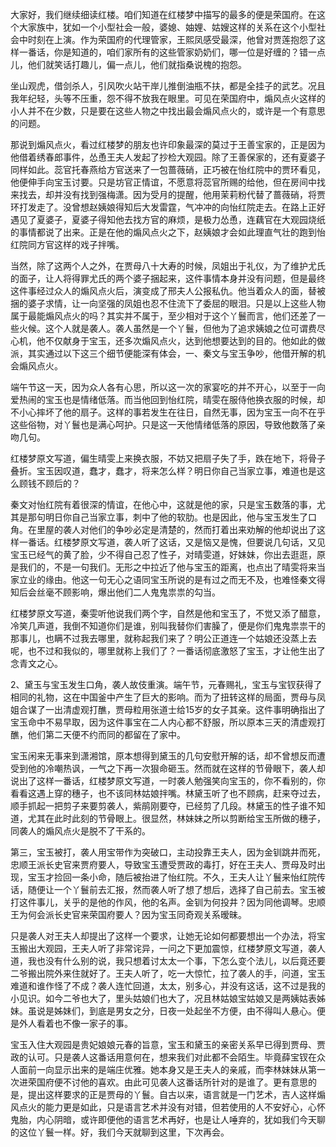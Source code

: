 
大家好，我们继续细读红楼。咱们知道在红楼梦中描写的最多的便是荣国府。在这个大家族中，犹如一个小型社会一般，婆媳、妯娌、姑嫂这样的关系在这个小型社会中时刻在上演。作为荣国府的代理管家，王熙凤感受最深，他曾对贾莲抱怨了这样一番话，你是知道的，咱们家所有的这些管家奶奶们，哪一位是好缠的？错一点儿，他们就笑话打趣儿，偏一点儿，他们就指桑说槐的抱怨。

坐山观虎，借剑杀人，引风吹火站干岸儿推倒油瓶不扶，都是全挂子的武艺。况且我年纪轻，头等不压重，怨不得不放我在眼里。可见在荣国府中，煽风点火这样的小人并不在少数，只是要在这些人物之中找出最会煽风点火的，或许是一个有意思的问题。

那说到煽风点火，看过红楼梦的朋友也许印象最深的莫过于王善宝家的，正是因为他借着绣春郎事件，怂恿王夫人发起了抄检大观园。除了王善保家的，还有夏婆子同样如此。蕊官托春燕给方官送来了一包蔷薇硝，正巧被在怡红院中的贾环看见，他便伸手向宝玉讨要。只是坊官正情谊，不愿意将蕊官所赐的给他，但在房间中找来找去，却并没有找到强梅潇。因为受月的提醒，他用茉莉粉代替了蔷薇硝，将贾环打发走了。没曾想赵姨娘得知后大发雷霆，气冲冲的向怡红院走去。在路上正好遇见了夏婆子，夏婆子得知他去找方官的麻烦，是极力怂恿，连藕官在大观园烧纸的事情都说了出来。正是在他的煽风点火之下，赵姨娘才会如此理直气壮的跑到怡红院同方官这样的戏子拌嘴。

当然，除了这两个人之外，在贾母八十大寿的时候，凤姐出于礼仪，为了维护尤氏的面子，让人将得罪尤氏的两个婆子捆起来，这件事情本身并没有问题，但是最终这件事经过众人的煽风点火后，演变成了邢夫人公报私仇。他当着众人的面，替被捆的婆子求情，让一向坚强的凤姐也忍不住流下了委屈的眼泪。只是以上这些人物属于最能煽风点火的吗？其实并不属于，至少相对于这个丫鬟而言，他们还差了一些火候。这个人就是袭人。袭人虽然是一个丫鬟，但他为了追求姨娘之位可谓费尽心机，他不仅献身于宝玉，还多次煽风点火，达到他想要达到的目的。他如此的做派，其实通过以下这三个细节便能深有体会，一、秦文与宝玉争吵，他借开解的机会煽风点火。

端午节这一天，因为众人各有心思，所以这一次的家宴吃的并不开心，以至于一向爱热闹的宝玉也是情绪低落。而当他回到怡红院，晴雯在服侍他换衣服的时候，却不小心摔坏了他的扇子。这样的事若发生在往日，自然无事，因为宝玉一向不在乎这些俗物，对丫鬟也是满心呵护。只是这一天他情绪低落的原因，导致他数落了亲吻几句。

红楼梦原文写道，偏生晴雯上来换衣服，不妨又把扇子失了手，跌在地下，将骨子叠折。宝玉因叹道，蠢才，蠢才，将来怎么样？明日你自己当家立事，难道也是这么顾钱不顾后的？

秦文对怡红院有着很深的情谊，在他心中，这就是他的家，只是宝玉数落的事，尤其是那句明日你自己当家立事，刺中了他的软肋。也是因此，他与宝玉发生了口角。在里屋的袭人对他们的争吵必定是清楚的，然而打着出来劝解的他却说出了这样一番话。红楼梦原文写道，袭人听了这话，又是恼又是愧，但要说几句话，又见宝玉已经气的黄了脸，少不得自己忍了性子，对晴雯道，好妹妹，你出去逛逛，原是我们的，不是一句我们。无形之中拉近了他与宝玉的距离，也点出了晴雯将来当家立业的缘由。他这一句无心之语同宝玉所说的是有过之而无不及，也难怪秦文得知后会丝毫不顾影响，爆出他们二人鬼鬼祟祟的勾当。

红楼梦原文写道，秦雯听他说我们两个字，自然是他和宝玉了，不觉又添了醋意，冷笑几声道，我倒不知道你们是谁，别叫我替你们害臊了，便是你们鬼鬼祟祟干的那事儿，也瞒不过我去哪里，就称起我们来了？明公正道连一个姑娘还没蒸上去呢，也不过和我似的，哪里就称上我们了？一番话彻底激怒了宝玉，才让他生出了念青文之心。

2、黛玉与宝玉发生口角，袭人故伎重演。端午节，元春赐礼，宝玉与宝钗获得了相同的礼物，这在中国釜中产生了巨大的影响。而为了扭转这样的局面，贾母与凤姐合谋了一出清虚观打醮，贾母粒用张道士给15岁的女子其亲。这件事明确指出了宝玉命中不易早取，因为这件事宝在二人内心都不舒服，所以原本三天的清虚观打醮，他们第二天便不约而同的都留在了家中。

宝玉闲来无事来到潇湘馆，原本想得到黛玉的几句安慰开解的话，却不曾想反而遭受到他的冷嘲热讽，一气之下再一次狠命砸玉。然而就在这样的节骨眼下，袭人却说出了这样一番话，红楼梦原文写道，一时袭人勉强笑向宝玉的，你不看别的，你看看这遇上穿的穗子，也不该同林姑娘拌嘴。林黛玉听了也不顾病，赶来夺过去，顺手抓起一把剪子来要剪袭人，紫鹃刚要夺，已经剪了几段。林黛玉的性子谁不知道，尤其在此时此刻的节骨眼上。很显然，林妹妹之所以剪断给宝玉所做的穗子，同袭人的煽风点火是脱不了干系的。

第三，宝玉被打，袭人用宝带作为突破口，主动投靠王夫人，因为金钏跳井而死，忠顺王派长史官来贾府要人，导致宝玉遭受贾政的毒打，好在王夫人、贾母及时出现，宝玉才捡回一条小命，随后被抬进了怡红院。不久，王夫人让丫鬟来怡红院传话，随便让一个丫鬟前去汇报，然而袭人听了想了想后，选择了自己前去。宝玉被打这件事儿，关乎的是他的作风，他的名声。金钏为何投井？因为同他调琴。忠顺王为何会派长史官来荣国府要人？因为宝玉同奇观关系暧昧。

只是袭人对王夫人却提出了这样一个要求，让她无论如何都要想出一个办法，将宝玉搬出大观园，王夫人听了非常诧异，一问之下更加震惊，红楼梦原文写道，袭人道，我也没有什么别的说，我只想着讨太太一个事，下怎么变个法儿，以后竟还要二爷搬出院外来住就好了。王夫人听了，吃一大惊忙，拉了袭人的手，问道，宝玉难道和谁作怪了不成？袭人连忙回道，太太，别多心，并没有这话，这不过是我的小见识。如今二爷也大了，里头姑娘们也大了，况且林姑娘宝姑娘又是两姨姑表姊妹。虽说是姊妹们，到底是男女之分，日夜一处起坐不方便，由不得叫人悬心。便是外人看着也不像一家子的事。

宝玉入住大观园是贵妃娘娘元春的旨意，宝玉和黛玉的亲密关系早已得到贾母、贾政的认可。只是袭人这番话用意何在，想来我们对此都不会陌生。毕竟薛宝钗在众人面前一向显示出来的是端庄优雅。她本身又是王夫人的亲戚，而李林妹妹从第一次进荣国府便不讨他的喜欢。由此可见袭人这番话所针对的是谁了。更有意思的是，提出这样要求的正是贾母的丫鬟。自古以来，语言就是一门艺术，吉人这样煽风点火的能力更是如此，只是语言艺术并没有对错，但若使用的人不安好心，心怀鬼胎，内心阴暗，或许即便他的语言艺术再好，也是让人唾弃的，犹如我们今天聊的这位丫鬟一样。好，我们今天就聊到这里，下次再会。


